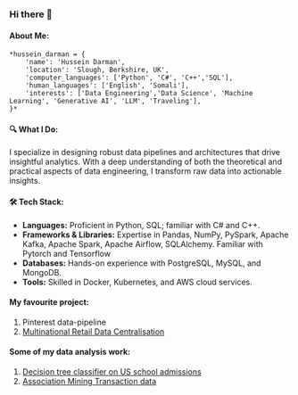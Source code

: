 ### Hi there 👋

<!--
**Husseinmdarman/Husseinmdarman** is a ✨ _special_ ✨ repository because its `README.md` (this file) appears on your GitHub profile.

Here are some ideas to get you started:

- 🔭 I’m currently working on ...
- 🌱 I’m currently learning ...
- 👯 I’m looking to collaborate on ...
- 🤔 I’m looking for help with ...
- 💬 Ask me about ...
- 📫 How to reach me: ...
- 😄 Pronouns: ...
- ⚡ Fun fact: ...
-->
#### **About Me:**
```
*hussein_darman = {
    'name': 'Hussein Darman',
    'location': 'Slough, Berkshire, UK',
    'computer_languages': ['Python', 'C#', 'C++','SQL'],
    'human_languages': ['English', 'Somali'],
    'interests': ['Data Engineering','Data Science', 'Machine Learning', 'Generative AI', 'LLM', 'Traveling'],
}*
``` 

#### 🔍 **What I Do:**
I specialize in designing robust data pipelines and architectures that drive insightful analytics. With a deep understanding of both the theoretical and practical aspects of data engineering, I transform raw data into actionable insights.

#### 🛠️ **Tech Stack:**
- **Languages:** Proficient in Python, SQL; familiar with C# and C++.
- **Frameworks & Libraries:** Expertise in Pandas, NumPy, PySpark, Apache Kafka, Apache Spark, Apache Airflow, SQLAlchemy. Familiar with Pytorch and Tensorflow
- **Databases:** Hands-on experience with PostgreSQL, MySQL, and MongoDB.
- **Tools:** Skilled in Docker, Kubernetes, and AWS cloud services.

#### My favourite project:
1. Pinterest data-pipeline
2. [Multinational Retail Data Centralisation](https://github.com/Husseinmdarman/MultiNationalData/tree/main)

#### Some of my data analysis work:
1. [Decision tree classifier on US school admissions](https://github.com/Husseinmdarman/Decision_treeClassifier_US_admittance_Data/blob/master/US-GRADUATE%20PARAM-decision_tree.ipynb)
2. [Association Mining Transaction data](https://github.com/Husseinmdarman/Association-Mining-transaction-data/blob/master/Market%20Basket%20Analysis-%20intradimensional%20Association%20rules.ipynb)
